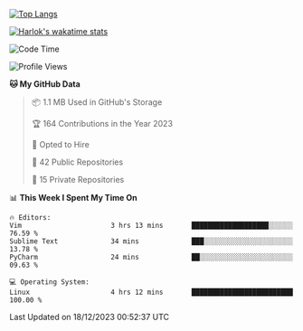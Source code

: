 [![Top Langs](https://github-readme-stats.vercel.app/api/top-langs/?username=remisiki&theme=dracula&layout=compact&hide=Jupyter%20Notebook,CSS,HTML&langs_count=10&exclude_repo=GMM-Demux-GUI)](https://github.com/anuraghazra/github-readme-stats)

[![Harlok's wakatime stats](https://github-readme-stats.vercel.app/api/wakatime?username=@remisiki&theme=dracula&layout=compact&langs_count=10&hide=other,html,css,text,json,markdown,jupyter)](https://github.com/anuraghazra/github-readme-stats)

<!--START_SECTION:waka-->
![Code Time](http://img.shields.io/badge/Code%20Time-614%20hrs%2056%20mins-blue)

![Profile Views](http://img.shields.io/badge/Profile%20Views-3-blue)

**🐱 My GitHub Data** 

> 📦 1.1 MB Used in GitHub's Storage 
 > 
> 🏆 164 Contributions in the Year 2023
 > 
> 💼 Opted to Hire
 > 
> 📜 42 Public Repositories 
 > 
> 🔑 15 Private Repositories 
 > 
📊 **This Week I Spent My Time On** 

```text
🔥 Editors: 
Vim                      3 hrs 13 mins       ███████████████████░░░░░░   76.59 % 
Sublime Text             34 mins             ███░░░░░░░░░░░░░░░░░░░░░░   13.78 % 
PyCharm                  24 mins             ██░░░░░░░░░░░░░░░░░░░░░░░   09.63 % 

💻 Operating System: 
Linux                    4 hrs 12 mins       █████████████████████████   100.00 % 
```


 Last Updated on 18/12/2023 00:52:37 UTC
<!--END_SECTION:waka-->
